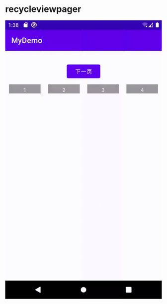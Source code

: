 # recycleviewpager
<img src="https://github.com/ANDJrz/recycleviewpager/blob/dev/untitled.gif" alt="show" />

